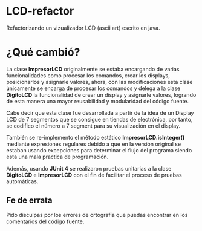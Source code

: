 # LCD-refactor
Refactorizando un vizualizador LCD (ascii art) escrito en java.

# ¿Qué cambió?
La clase **ImpresorLCD** originalmente se estaba encargando de varias funcionalidades como procesar los comandos, crear los displays, posicionarlos y asignarle valores, ahora, con las modificaciones esta clase únicamente se encarga de procesar los comandos y delega a la clase **DigitoLCD** la funcionalidad de crear un display y asignarle valores, logrando de esta manera una mayor reusabilidad y modularidad del código fuente.

Cabe decir que esta clase fue desarrollada a partir de la idea de un Display LCD de 7 segmentos que se consigue en tiendas de electrónica, por tanto, se codifico el número a 7 segment para su visualización en el display.

También se re-implemento el método estático **ImpresorLCD.isInteger()** mediante expresiones regulares debido a que en la versión original se estaban usando excepciones para determinar el flujo del programa siendo esta una mala practica de programación.

Además, usando **JUnit 4** se realizaron pruebas unitarias a la clase **DigitoLCD** e **ImpresorLCD** con el fin de facilitar el proceso de pruebas automáticas.


## Fe de errata
Pido disculpas por los errores de ortografía que puedas encontrar en los comentarios del código fuente.
